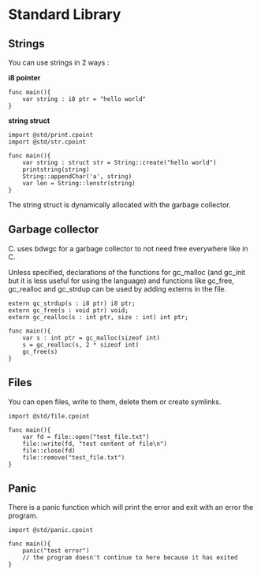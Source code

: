 # Standard Library

## Strings

You can use strings in 2 ways : 

**i8 pointer**

```
func main(){
    var string : i8 ptr = "hello world"
}
```

**string struct**

```
import @std/print.cpoint
import @std/str.cpoint

func main(){
    var string : struct str = String::create("hello world")
    printstring(string)
    String::appendChar('a', string)
    var len = String::lenstr(string)
}
```

The string struct is dynamically allocated with the garbage collector.

## Garbage collector

C. uses bdwgc for a garbage collector to not need free everywhere like in C.

Unless specified, declarations of the functions for gc_malloc (and gc_init but it is less useful for using the language) and functions like gc_free, gc_realloc and gc_strdup can be used by adding externs in the file.

```
extern gc_strdup(s : i8 ptr) i8 ptr;
extern gc_free(s : void ptr) void;
extern gc_realloc(s : int ptr, size : int) int ptr;

func main(){
    var s : int ptr = gc_malloc(sizeof int)
    s = gc_realloc(s, 2 * sizeof int)
    gc_free(s)    
}
```

## Files

You can open files, write to them, delete them or create symlinks.

```
import @std/file.cpoint

func main(){
    var fd = file::open("test_file.txt")
    file::write(fd, "test content of file\n")
    file::close(fd)
    file::remove("test_file.txt")
}
```

## Panic

There is a panic function which will print the error and exit with an error the program.

```
import @std/panic.cpoint

func main(){
    panic("test error")
    // the program doesn't continue to here because it has exited
}
```
